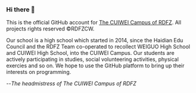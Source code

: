 ### Hi there 👋

This is the official GitHub account for [The CUIWEI Campus of RDFZ](http://www.rdfzcw.cn/). All projects rights reserved ©RDFZCW.

Our school is a high school which started in 2014, since the Haidian Edu Council and the RDFZ Team co-operated to recollect WEIGUO High School and CUIWEI High School, into the CUIWEI Campus. Our students are actively participating in studies, social volunteering activities, physical exercies and so on. We hope to use the GitHub platform to bring up their interests on programming.

--*The headmistress of The CUIWEI Campus of RDFZ*
